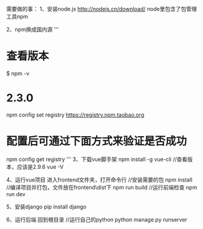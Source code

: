 需要做的事：
1、安装node.js
http://nodejs.cn/download/ node里包含了包管理工具npm

2、npm换成国内源
'''
# 查看版本
$ npm -v
# 2.3.0
npm config set registry https://registry.npm.taobao.org
# 配置后可通过下面方式来验证是否成功
npm config get registry
'''
3、下载vue脚手架
npm install -g vue-cli
//查看版本，应该是2.9.6
vue -V

4、运行vue项目
进入frontend文件夹，打开命令行
//安装需要的包
npm install
//编译项目并打包，文件放在frontend\dist下
npm run build
//运行前端检查
npm run dev

5、安装django
pip install django

6、运行后端
回到根目录
//运行自己的python
python manage.py runserver
